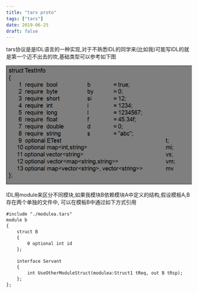 ```yaml
---
title: "tars proto"
tags: ["tars"]
date: 2019-06-25
draft: false
---
```


tars协议是是IDL语言的一种实现,对于不熟悉IDL的同学来(比如我)可能写IDL的就是第一个迈不出去的坎,基础类型可以参考如下图

![基础类型](https://raw.githubusercontent.com/TarsCloud/Tars/master/docs/images/tars_tarsproto.png)

IDL用module来区分不同模块,如果我模块B依赖模块A中定义的结构,假设模板A,B存在两个单独的文件中, 可以在模板B中通过如下方式引用
```
#include "./modulea.tars"
module b
{
    struct B
    {
        0 optional int id
    };
    
    interface Servant
    {
        int UseOtherModuleStruct(modulea:Struct1 tReq, out B tRsp);
    };
};

```
